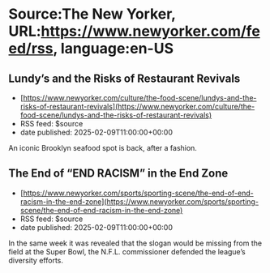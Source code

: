 # Source:The New Yorker, URL:https://www.newyorker.com/feed/rss, language:en-US

## Lundy’s and the Risks of Restaurant Revivals
 - [https://www.newyorker.com/culture/the-food-scene/lundys-and-the-risks-of-restaurant-revivals](https://www.newyorker.com/culture/the-food-scene/lundys-and-the-risks-of-restaurant-revivals)
 - RSS feed: $source
 - date published: 2025-02-09T11:00:00+00:00

An iconic Brooklyn seafood spot is back, after a fashion.

## The End of “END RACISM” in the End Zone
 - [https://www.newyorker.com/sports/sporting-scene/the-end-of-end-racism-in-the-end-zone](https://www.newyorker.com/sports/sporting-scene/the-end-of-end-racism-in-the-end-zone)
 - RSS feed: $source
 - date published: 2025-02-09T11:00:00+00:00

In the same week it was revealed that the slogan would be missing from the field at the Super Bowl, the N.F.L. commissioner defended the league’s diversity efforts.

